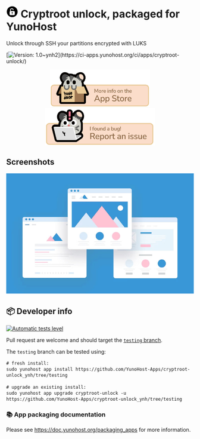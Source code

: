 <!--
N.B.: This README was automatically generated by <https://github.com/YunoHost/apps_tools/blob/main/readme_generator>
It shall NOT be edited by hand.
-->

<h1>
  <img src="https://raw.githubusercontent.com/YunoHost/apps/main/logos/cryptroot-unlock.png" width="32px" alt="Logo of Cryptroot unlock">
  Cryptroot unlock, packaged for YunoHost
</h1>

Unlock through SSH your partitions encrypted with LUKS

[![Version: 1.0~ynh2](https://img.shields.io/badge/Version-1.0~ynh2-rgb(18,138,11)?style=for-the-badge)](https://ci-apps.yunohost.org/ci/apps/cryptroot-unlock/)

<div align="center">
<a href="https://apps.yunohost.org/app/cryptroot-unlock"><img height="100px" src="https://github.com/YunoHost/yunohost-artwork/raw/refs/heads/main/badges/neopossum-badges/badge_more_info_on_the_appstore.svg"/></a>
<a href="https://github.com/YunoHost-Apps/cryptroot-unlock_ynh/issues"><img height="100px" src="https://github.com/YunoHost/yunohost-artwork/raw/refs/heads/main/badges/neopossum-badges/badge_report_an_issue.svg"/></a>
</div>


## Screenshots
![Screenshot of Cryptroot unlock](./doc/screenshots/example.jpg)

## 📦 Developer info

[![Automatic tests level](https://apps.yunohost.org/badge/cilevel/cryptroot-unlock)](https://ci-apps.yunohost.org/ci/apps/cryptroot-unlock/)

Pull request are welcome and should target the [`testing` branch](https://github.com/YunoHost-Apps/cryptroot-unlock_ynh/tree/testing).

The `testing` branch can be tested using:
```
# fresh install:
sudo yunohost app install https://github.com/YunoHost-Apps/cryptroot-unlock_ynh/tree/testing

# upgrade an existing install:
sudo yunohost app upgrade cryptroot-unlock -u https://github.com/YunoHost-Apps/cryptroot-unlock_ynh/tree/testing
```

### 📚 App packaging documentation

Please see <https://doc.yunohost.org/packaging_apps> for more information.